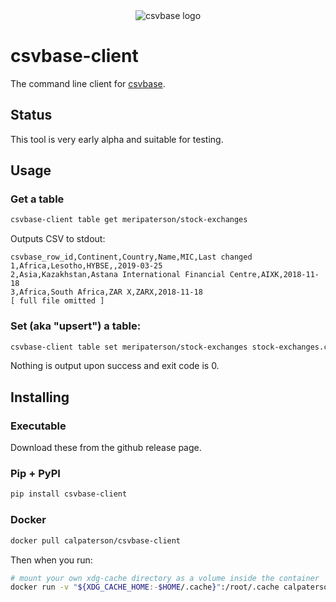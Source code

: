 <div align="center">
    <img alt="csvbase logo" src="https://github.com/calpaterson/csvbase/raw/main/csvbase/web/static/logo/128x128.png">
</div>

# csvbase-client

The command line client for [csvbase](https://csvbase.com/).

## Status

This tool is very early alpha and suitable for testing.

## Usage

### Get a table

```bash
csvbase-client table get meripaterson/stock-exchanges
```

Outputs CSV to stdout:

```
csvbase_row_id,Continent,Country,Name,MIC,Last changed
1,Africa,Lesotho,HYBSE,,2019-03-25
2,Asia,Kazakhstan,Astana International Financial Centre,AIXK,2018-11-18
3,Africa,South Africa,ZAR X,ZARX,2018-11-18
[ full file omitted ]
```

### Set (aka "upsert") a table:

```bash
csvbase-client table set meripaterson/stock-exchanges stock-exchanges.csv
```

Nothing is output upon success and exit code is 0.

## Installing

### Executable

Download these from the github release page.

### Pip + PyPI

```bash
pip install csvbase-client
```

### Docker

```bash
docker pull calpaterson/csvbase-client
```

Then when you run:

```bash
# mount your own xdg-cache directory as a volume inside the container
docker run -v "${XDG_CACHE_HOME:-$HOME/.cache}":/root/.cache calpaterson/csvbase-client
```

